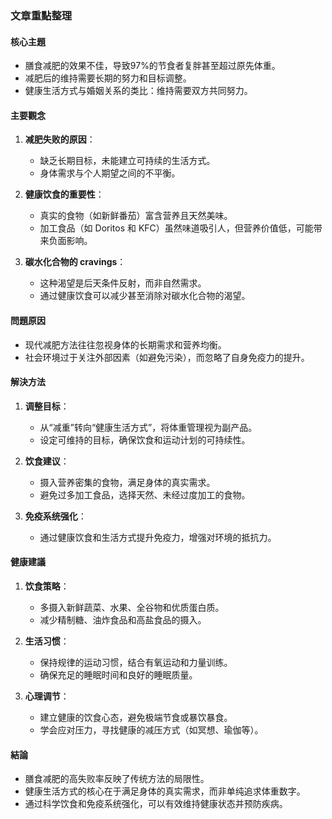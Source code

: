 ### 文章重點整理

#### 核心主題
- 膳食减肥的效果不佳，导致97%的节食者复胖甚至超过原先体重。
- 减肥后的维持需要长期的努力和目标调整。
- 健康生活方式与婚姻关系的类比：维持需要双方共同努力。

#### 主要觀念
1. **减肥失败的原因**：
   - 缺乏长期目标，未能建立可持续的生活方式。
   - 身体需求与个人期望之间的不平衡。

2. **健康饮食的重要性**：
   - 真实的食物（如新鲜番茄）富含营养且天然美味。
   - 加工食品（如 Doritos 和 KFC）虽然味道吸引人，但营养价值低，可能带来负面影响。

3. **碳水化合物的 cravings**：
   - 这种渴望是后天条件反射，而非自然需求。
   - 通过健康饮食可以减少甚至消除对碳水化合物的渴望。

#### 問題原因
- 现代减肥方法往往忽视身体的长期需求和营养均衡。
- 社会环境过于关注外部因素（如避免污染），而忽略了自身免疫力的提升。

#### 解決方法
1. **调整目标**：
   - 从“减重”转向“健康生活方式”，将体重管理视为副产品。
   - 设定可维持的目标，确保饮食和运动计划的可持续性。

2. **饮食建议**：
   - 摄入营养密集的食物，满足身体的真实需求。
   - 避免过多加工食品，选择天然、未经过度加工的食物。

3. **免疫系统强化**：
   - 通过健康饮食和生活方式提升免疫力，增强对环境的抵抗力。

#### 健康建議
1. **饮食策略**：
   - 多摄入新鲜蔬菜、水果、全谷物和优质蛋白质。
   - 减少精制糖、油炸食品和高盐食品的摄入。

2. **生活习惯**：
   - 保持规律的运动习惯，结合有氧运动和力量训练。
   - 确保充足的睡眠时间和良好的睡眠质量。

3. **心理调节**：
   - 建立健康的饮食心态，避免极端节食或暴饮暴食。
   - 学会应对压力，寻找健康的减压方式（如冥想、瑜伽等）。

#### 結論
- 膳食减肥的高失败率反映了传统方法的局限性。
- 健康生活方式的核心在于满足身体的真实需求，而非单纯追求体重数字。
- 通过科学饮食和免疫系统强化，可以有效维持健康状态并预防疾病。